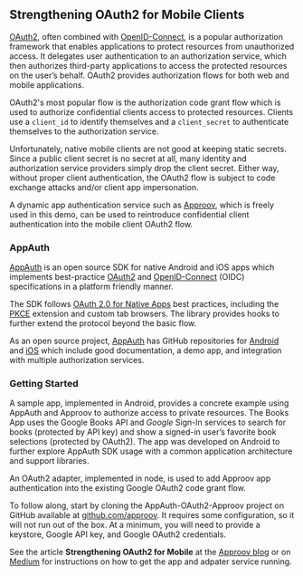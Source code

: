 ## Strengthening OAuth2 for Mobile Clients

[OAuth2](https://oauth.net/2/), often combined with
[OpenID-Connect](http://openid.net/connect/), is a popular authorization 
framework that enables applications to protect resources from unauthorized access. 
It delegates user authentication to an authorization service, which then authorizes 
third-party applications to access the protected resources on the user’s behalf. OAuth2 
provides authorization flows for both web and mobile applications.

OAuth2's most popular flow is the authorization code grant flow which is used to authorize 
confidential clients access to protected resources. Clients use a `client_id` to identify 
themselves and a `client_secret` to authenticate themselves to the authorization service.

Unfortunately, native mobile clients are not good at keeping static secrets. 
Since a public client secret is no secret at all, many identity and authorization 
service providers simply drop the client secret. Either way, without proper client
authentication, the OAuth2 flow is subject to code exchange attacks and/or client app
impersonation.

A dynamic app authentication service such as [Approov](https://www.approov.io/demo-reg.html), 
which is freely used in this demo, can be used to reintroduce confidential client
authentication into the mobile client OAuth2 flow.

### AppAuth

[AppAuth](https://appauth.io/) is an open source SDK for native Android and iOS
apps which implements best-practice [OAuth2](https://tools.ietf.org/html/rfc6749) 
and [OpenID-Connect](http://openid.net/specs/openid-connect-core-1_0.html) (OIDC) 
specifications in a platform friendly manner.

The SDK follows [OAuth 2.0 for Native Apps](https://tools.ietf.org/html/draft-ietf-oauth-native-apps) best practices,
including the [PKCE](https://tools.ietf.org/html/rfc7636) extension and custom
tab browsers. The library provides hooks to further extend the protocol beyond
the basic flow.

As an open source project, [AppAuth](https://appauth.io/) has GitHub
repositories for [Android](https://github.com/openid/AppAuth-Android) and
[iOS](https://github.com/openid/AppAuth-iOS) which include good documentation, a
demo app, and integration with multiple authorization services.

### Getting Started

A sample app, implemented in Android, provides a concrete example using AppAuth
and Approov to authorize access to private resources. The Books App uses the Google Books
API and *Google* Sign-In services to search for books (protected by API key) and
show a signed-in user’s favorite book selections (protected by OAuth2). 
The app was developed on Android to
further explore AppAuth SDK usage with a common application architecture and
support libraries.

An OAuth2 adapter, implemented in node, is used to add Approov app authentication into the existing Google OAuth2
code grant flow. 

To follow along, start by cloning the AppAuth-OAuth2-Approov project on GitHub available at
[github.com/approov](https://github.com/approov). It requires some
configuration, so it will not run out of the box. At a minimum, you will need to
provide a keystore, Google API key, and Google OAuth2 credentials.

See the article **Strengthening OAuth2 for Mobile** at the [Approov blog](https://approov.io/blog) or on [Medium](https://medium.com/@skiph) 
for instructions on how to get the app and adpater service running.